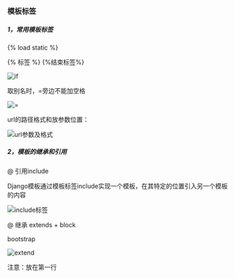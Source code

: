 ### 模板标签

##### 1，常用模板标签

{% load static %}

{% 标签 %} {%结束标签%}

![if](E:\BaiduYunDownload\笔记\框架笔记\if.png)

取别名时，=旁边不能加空格

![=](E:\BaiduYunDownload\笔记\框架笔记\=.png)

url的路径格式和放参数位置：

![url参数及格式](E:\BaiduYunDownload\笔记\框架笔记\url参数及格式.png)

##### 2，模板的继承和引用

@  引用include

Django模板通过模板标签include实现一个模板，在其特定的位置引入另一个模板的内容

![include标签](E:\BaiduYunDownload\笔记\框架笔记\include标签.png)

@  继承 extends + block

bootstrap

![extend](E:\BaiduYunDownload\笔记\框架笔记\extend.png)

注意：放在第一行

